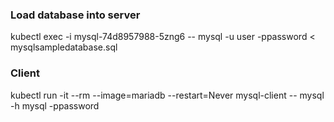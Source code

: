 ### Load database into server
kubectl exec -i mysql-74d8957988-5zng6 -- mysql -u user -ppassword < mysqlsampledatabase.sql

### Client
kubectl run -it --rm --image=mariadb --restart=Never mysql-client -- mysql -h mysql -ppassword